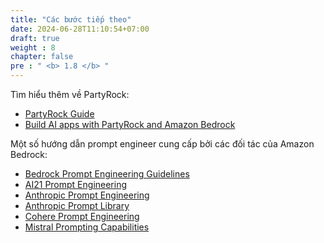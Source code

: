 ```yaml
---
title: "Các bước tiếp theo"
date: 2024-06-28T11:10:54+07:00
draft: true
weight : 8
chapter: false
pre : " <b> 1.8 </b> "
---
```


Tìm hiểu thêm về PartyRock:

- [PartyRock Guide](https://partyrock.aws/guide/getStarted) 
- [Build AI apps with PartyRock and Amazon Bedrock](https://aws.amazon.com/blogs/aws/build-ai-apps-with-partyrock-and-amazon-bedrock/) 

Một số hướng dẫn prompt engineer cung cấp bởi các đối tác của Amazon Bedrock:

- [Bedrock Prompt Engineering Guidelines](https://docs.aws.amazon.com/bedrock/latest/userguide/prompt-engineering-guidelines.html) 
- [AI21 Prompt Engineering](https://docs.ai21.com/docs/prompt-engineering) 
- [Anthropic Prompt Engineering](https://docs.anthropic.com/claude/docs/prompt-engineering) 
- [Anthropic Prompt Library](https://docs.anthropic.com/claude/prompt-library) 
- [Cohere Prompt Engineering](https://docs.cohere.com/docs/intro-prompt-engineering) 
- [Mistral Prompting Capabilities](https://docs.mistral.ai/guides/prompting_capabilities/) 
